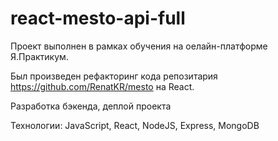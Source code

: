 # react-mesto-api-full

Проект выполнен в рамках обучения на оелайн-платформе Я.Практикум.

Был произведен рефакторинг кода репозитария https://github.com/RenatKR/mesto на React.

Разработка бэкенда, деплой проекта

Технологии: JavaScript, React, NodeJS, Express, MongoDB
